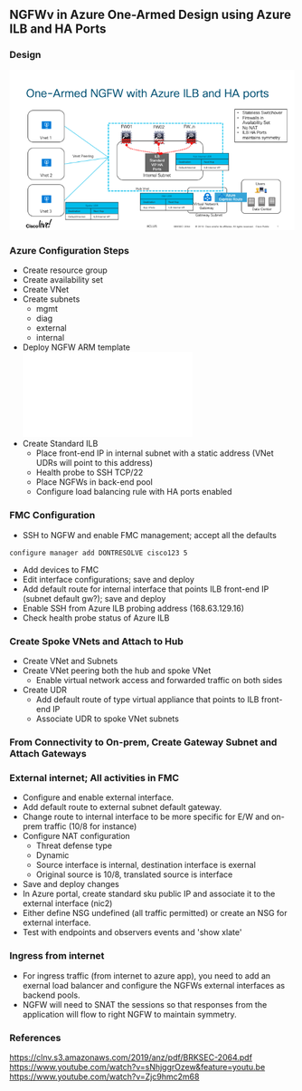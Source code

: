 ## NGFWv in Azure One-Armed Design using Azure ILB and HA Ports

### Design

![Design](ngfw-azure-one-armed.png)

### Azure Configuration Steps
- Create resource group  
- Create availability set  
- Create VNet  
- Create subnets  
    - mgmt
    - diag
    - external
    - internal
- Deploy NGFW ARM template  
    ![ARM Template](ngfw-azure.json)
- Create Standard ILB
    - Place front-end IP in internal subnet with a static address (VNet UDRs will point to this address)
    - Health probe to SSH TCP/22
    - Place NGFWs in back-end pool
    - Configure load balancing rule with HA ports enabled

### FMC Configuration
- SSH to NGFW and enable FMC management; accept all the defaults
```
configure manager add DONTRESOLVE cisco123 5
```
- Add devices to FMC
- Edit interface configurations; save and deploy
- Add default route for internal interface that points ILB front-end IP (subnet default gw?); save and deploy
- Enable SSH from Azure ILB probing address (168.63.129.16)
- Check health probe status of Azure ILB

### Create Spoke VNets and Attach to Hub
- Create VNet and Subnets
- Create VNet peering both the hub and spoke VNet
    - Enable virtual network access and forwarded traffic on both sides
- Create UDR
    - Add default route of type virtual appliance that points to ILB front-end IP
    - Associate UDR to spoke VNet subnets

### From Connectivity to On-prem, Create Gateway Subnet and Attach Gateways

### External internet; All activities in FMC
- Configure and enable external interface.
- Add default route to external subnet default gateway.
- Change route to internal interface to be more specific for E/W and on-prem traffic (10/8 for instance)
- Configure NAT configuration
    - Threat defense type
    - Dynamic
    - Source interface is internal, destination interface is exernal
    - Original source is 10/8, translated source is interface
- Save and deploy changes
- In Azure portal, create standard sku public IP and associate it to the external interface (nic2)
- Either define NSG undefined (all traffic permitted) or create an NSG for external interface.
- Test with endpoints and observers events and 'show xlate'

### Ingress from internet
- For ingress traffic (from internet to azure app), you need to add an exernal load balancer and configure the NGFWs external interfaces as backend pools.
- NGFW will need to SNAT the sessions so that responses from the application will flow to right NGFW to maintain symmetry.

### References

<https://clnv.s3.amazonaws.com/2019/anz/pdf/BRKSEC-2064.pdf>  
<https://www.youtube.com/watch?v=sNhjggrOzew&feature=youtu.be>  
<https://www.youtube.com/watch?v=Zjc9hmc2m68>  